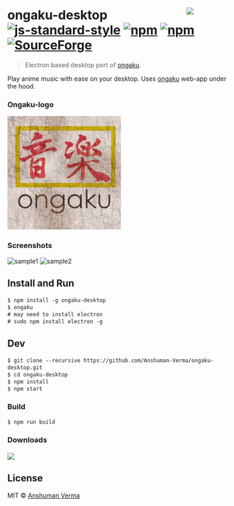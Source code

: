 # ongaku-desktop [<img src="https://rawgit.com/sindresorhus/awesome-electron/master/electron-logo.svg" align="right" width="100">](https://electron.atom.io/) [![js-standard-style](https://img.shields.io/badge/code%20style-standard-brightgreen.svg)](http://standardjs.com/) [![npm](https://img.shields.io/npm/dt/ongaku-desktop.svg)](https://www.npmjs.com/package/ongaku-desktop) [![npm](https://img.shields.io/npm/v/ongaku-desktop.svg)](https://www.npmjs.com/package/ongaku-desktop) [![SourceForge](https://img.shields.io/sourceforge/dt/ongaku.svg)](https://sourceforge.net/projects/ongaku/)

> Electron based desktop port of [ongaku](https://ongaku.js.org).

Play anime music with ease on your desktop. Uses [ongaku](https://github.com/anshumanv/ongaku) web-app under the hood.

### Ongaku-logo

![Ongaku-desktop](https://github.com/NJACKWinterOfCode/ongaku-desktop/blob/master/app/assets/icons/logo.png)


### Screenshots

![sample1](https://user-images.githubusercontent.com/23422478/35113761-a2094da0-fca8-11e7-8f84-f9b95d3d8276.PNG)
![sample2](https://user-images.githubusercontent.com/23422478/35113789-b9593a56-fca8-11e7-8ea9-200bf347ec4a.PNG)


## Install and Run

```
$ npm install -g ongaku-desktop
$ ongaku
# may need to install electron
# sudo npm install electron -g
```

## Dev

```
$ git clone --recursive https://github.com/Anshuman-Verma/ongaku-desktop.git
$ cd ongaku-desktop
$ npm install
$ npm start
```

### Build

```
$ npm run build
```

### Downloads

[<img src="https://assets.windowsphone.com/f2f77ec7-9ba9-4850-9ebe-77e366d08adc/English_Get_it_Win_10_InvariantCulture_Default.png" align="center" width="100">](https://sourceforge.net/projects/ongaku/)

## License

MIT © [Anshuman Verma](https://twitter.com/Anshumaniac12)



